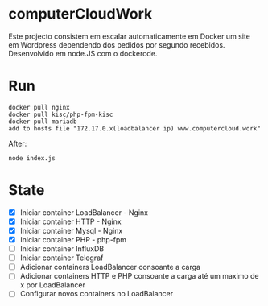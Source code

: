 # computerCloudWork

Este projecto consistem em escalar automaticamente em Docker um site em Wordpress dependendo dos pedidos por segundo recebidos.
Desenvolvido em node.JS com o dockerode.

# Run

    docker pull nginx
    docker pull kisc/php-fpm-kisc
    docker pull mariadb
    add to hosts file "172.17.0.x(loadbalancer ip) www.computercloud.work"
    
   After: 
   
	node index.js

# State

 - [x] Iniciar container LoadBalancer - Nginx
 - [x] Iniciar container HTTP - Nginx
 - [x] Iniciar container Mysql - Nginx
 - [x] Iniciar container PHP - php-fpm
 - [ ] Iniciar container InfluxDB
 - [ ] Iniciar container Telegraf
 - [ ] Adicionar containers LoadBalancer consoante a carga
 - [ ] Adicionar containers HTTP e PHP consoante a carga até um maximo de x por LoadBalancer
 - [ ] Configurar novos containers no LoadBalancer
